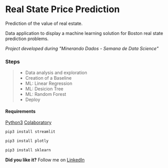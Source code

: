 # Real State Price Prediction

Prediction of the value of real estate.

Data application to display a machine learning solution for Boston real state prediction problems.

*Project developed during "Minerando Dados - Semana de Data Science"*

### Steps

> - Data analysis and exploration
> - Creation of a Baseline
> - ML: Linear Regression
> - ML: Desicion Tree
> - ML: Random Forest
> - Deploy

#### Requirements
[Python3](https://www.python.org/)
[Colaboratory](https://colab.research.google.com/)

```sh
pip3 install streamlit
```
```sh
pip3 install plotly
```
```sh
pip3 install sklearn
```

**Did you like it?**
Follow me on [LinkedIn](https://www.linkedin.com/in/jhroveda/)
